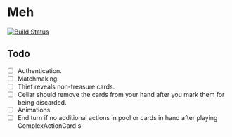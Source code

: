 # Meh

[![Build Status](https://travis-ci.org/nelson54/javaminion.svg?branch=master)](https://travis-ci.org/nelson54/javaminion)

## Todo
- [ ] Authentication.
- [ ] Matchmaking.
- [ ] Thief reveals non-treasure cards.
- [ ] Cellar should remove the cards from your hand after you mark them for being discarded.
- [ ] Animations.
- [ ] End turn if no additional actions in pool or cards in hand after playing ComplexActionCard's
